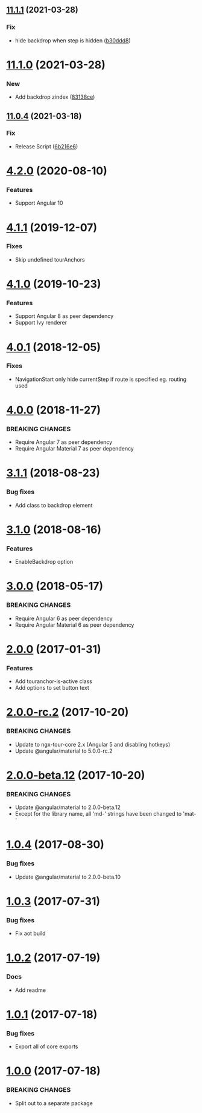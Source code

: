 ## [11.1.1](https://github.com/ngx-tour/ngx-tour-md-menu/compare/v11.1.0...v11.1.1) (2021-03-28)

### Fix

- hide backdrop when step is hidden ([b30ddd8](https://github.com/ngx-tour/ngx-tour-md-menu/commit/b30ddd86fafc82858a63150ba2f4aaa2d1ba0cc2))

# [11.1.0](https://github.com/ngx-tour/ngx-tour-md-menu/compare/v11.0.4...v11.1.0) (2021-03-28)

### New

- Add backdrop zindex ([83138ce](https://github.com/ngx-tour/ngx-tour-md-menu/commit/83138ce61a038ffac17f9fec41844be5a2568aa5))

## [11.0.4](https://github.com/ngx-tour/ngx-tour-md-menu/compare/v11.0.3...v11.0.4) (2021-03-18)

### Fix

- Release Script ([6b216e6](https://github.com/ngx-tour/ngx-tour-md-menu/commit/6b216e6d330f218b263e89f3fb9216910a9adf7e))

<a name="4.2.0"></a>

# [4.2.0](https://github.com/isaacplmann/ngx-tour) (2020-08-10)

### Features

- Support Angular 10

<a name="4.1.1"></a>

# [4.1.1](https://github.com/isaacplmann/ngx-tour) (2019-12-07)

### Fixes

- Skip undefined tourAnchors

<a name="4.1.0"></a>

# [4.1.0](https://github.com/isaacplmann/ngx-tour) (2019-10-23)

### Features

- Support Angular 8 as peer dependency
- Support Ivy renderer

<a name="4.0.1"></a>

# [4.0.1](https://github.com/isaacplmann/ngx-tour) (2018-12-05)

### Fixes

- NavigationStart only hide currentStep if route is specified eg. routing used

<a name="4.0.0"></a>

# [4.0.0](https://github.com/isaacplmann/ngx-tour) (2018-11-27)

### BREAKING CHANGES

- Require Angular 7 as peer dependency
- Require Angular Material 7 as peer dependency

<a name="3.1.1"></a>

# [3.1.1](https://github.com/isaacplmann/ngx-tour) (2018-08-23)

### Bug fixes

- Add class to backdrop element

<a name="3.1.0"></a>

# [3.1.0](https://github.com/isaacplmann/ngx-tour) (2018-08-16)

### Features

- EnableBackdrop option

<a name="3.0.0"></a>

# [3.0.0](https://github.com/isaacplmann/ngx-tour) (2018-05-17)

### BREAKING CHANGES

- Require Angular 6 as peer dependency
- Require Angular Material 6 as peer dependency

<a name="2.0.0"></a>

# [2.0.0](https://github.com/isaacplmann/ngx-tour) (2017-01-31)

### Features

- Add touranchor-is-active class
- Add options to set button text

<a name="2.0.0-rc.2"></a>

# [2.0.0-rc.2](https://github.com/isaacplmann/ngx-tour) (2017-10-20)

### BREAKING CHANGES

- Update to ngx-tour-core 2.x (Angular 5 and disabling hotkeys)
- Update @angular/material to 5.0.0-rc.2

<a name="2.0.0-beta.12"></a>

# [2.0.0-beta.12](https://github.com/isaacplmann/ngx-tour) (2017-10-20)

### BREAKING CHANGES

- Update @angular/material to 2.0.0-beta.12
- Except for the library name, all 'md-' strings have been changed to 'mat-'

<a name="1.0.4"></a>

# [1.0.4](https://github.com/isaacplmann/ngx-tour) (2017-08-30)

### Bug fixes

- Update @angular/material to 2.0.0-beta.10

<a name="1.0.3"></a>

# [1.0.3](https://github.com/isaacplmann/ngx-tour) (2017-07-31)

### Bug fixes

- Fix aot build

<a name="1.0.2"></a>

# [1.0.2](https://github.com/isaacplmann/ngx-tour) (2017-07-19)

### Docs

- Add readme

<a name="1.0.1"></a>

# [1.0.1](https://github.com/isaacplmann/ngx-tour) (2017-07-18)

### Bug fixes

- Export all of core exports

<a name="1.0.0"></a>

# [1.0.0](https://github.com/isaacplmann/ngx-tour) (2017-07-18)

### BREAKING CHANGES

- Split out to a separate package
